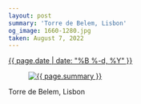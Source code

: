 ```yaml
---
layout: post
summary: 'Torre de Belem, Lisbon'
og_image: 1660-1280.jpg
taken: August 7, 2022
---
```


<div class="post">
 <time>
  <a href="/1660">
   {{ page.date | date: "%B %-d, %Y" }}
  </a>
 </time>
 <a href="/1660">
  <figure data-taken="8/7/2022">
   <img alt="{{ page.summary }}" sizes="(min-width: 700px) 50vw, calc(100vw - 2rem)" src="{{ site.assets_url }}/1660-640.jpg" srcset="{{ site.assets_url }}/1660-320.jpg 320w, {{ site.assets_url }}/1660-640.jpg 640w, {{ site.assets_url }}/1660-960.jpg 960w, {{ site.assets_url }}/1660-1280.jpg 1280w"/>
  </figure>
 </a>
 <span>
  Torre de Belem, Lisbon
 </span>
</div>
